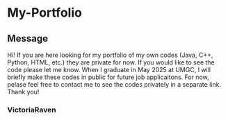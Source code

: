 # My-Portfolio
## Message
Hi! If you are here looking for my portfolio of my own codes (Java, C++, Python, HTML, etc.) they are private for now. If you would like to see the code please let me know. When I graduate in May 2025 at UMGC, I will briefly make these codes in public for future job applicaitons. For now, pelase feel free to contact me to see the codes privately in a separate link. Thank you!
### VictoriaRaven
